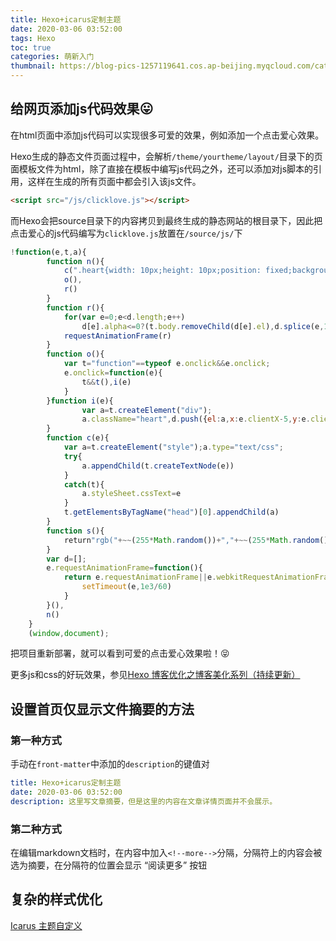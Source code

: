 ```yaml
---
title: Hexo+icarus定制主题
date: 2020-03-06 03:52:00
tags: Hexo
toc: true
categories: 萌新入门
thumbnail: https://blog-pics-1257119641.cos.ap-beijing.myqcloud.com/cat-4803841_1280.jpg
---
```




## 给网页添加js代码效果😛

在html页面中添加js代码可以实现很多可爱的效果，例如添加一个点击爱心效果。

Hexo生成的静态文件页面过程中，会解析`/theme/yourtheme/layout/`目录下的页面模板文件为html，除了直接在模板中编写js代码之外，还可以添加对js脚本的引用，这样在生成的所有页面中都会引入该js文件。

```html
<script src="/js/clicklove.js"></script>
```

<!--more-->

而Hexo会把source目录下的内容拷贝到最终生成的静态网站的根目录下，因此把点击爱心的js代码编写为`clicklove.js`放置在`/source/js/`下

```javascript
!function(e,t,a){
	    function n(){
	        c(".heart{width: 10px;height: 10px;position: fixed;background: #f00;transform: rotate(45deg);-webkit-transform: rotate(45deg);-moz-transform: rotate(45deg);}.heart:after,.heart:before{content: '';width: inherit;height: inherit;background: inherit;border-radius: 50%;-webkit-border-radius: 50%;-moz-border-radius: 50%;position: fixed;}.heart:after{top: -5px;}.heart:before{left: -5px;}"),
	        o(),
	        r()
	    }
	    function r(){
	        for(var e=0;e<d.length;e++)
	            d[e].alpha<=0?(t.body.removeChild(d[e].el),d.splice(e,1)):(d[e].y--,d[e].scale+=.004,d[e].alpha-=.013,d[e].el.style.cssText="left:"+d[e].x+"px;top:"+d[e].y+"px;opacity:"+d[e].alpha+";transform:scale("+d[e].scale+","+d[e].scale+") rotate(45deg);background:"+d[e].color+";z-index:99999");
	        requestAnimationFrame(r)
	    }
	    function o(){
	        var t="function"==typeof e.onclick&&e.onclick;
	        e.onclick=function(e){
	            t&&t(),i(e)
	        }
	    }function i(e){
	            var a=t.createElement("div");
	            a.className="heart",d.push({el:a,x:e.clientX-5,y:e.clientY-5,scale:1,alpha:1,color:s()}),t.body.appendChild(a)
	    }
	    function c(e){
	        var a=t.createElement("style");a.type="text/css";
	        try{
	            a.appendChild(t.createTextNode(e))
	        }
	        catch(t){
	            a.styleSheet.cssText=e
	        }
	        t.getElementsByTagName("head")[0].appendChild(a)
	    }
	    function s(){
	        return"rgb("+~~(255*Math.random())+","+~~(255*Math.random())+","+~~(255*Math.random())+")"
	    }
	    var d=[];
	    e.requestAnimationFrame=function(){
	        return e.requestAnimationFrame||e.webkitRequestAnimationFrame||e.mozRequestAnimationFrame||e.oRequestAnimationFrame||e.msRequestAnimationFrame||function(e){
	            setTimeout(e,1e3/60)
	        }
	    }(),
	    n()
	}
	(window,document);
```

把项目重新部署，就可以看到可爱的点击爱心效果啦！😝

更多js和css的好玩效果，参见[Hexo 博客优化之博客美化系列（持续更新）](https://blog.csdn.net/qq_36759224/article/details/85420403) 

## 设置首页仅显示文件摘要的方法

### 第一种方式

手动在`front-matter`中添加的`description`的键值对

```yaml
title: Hexo+icarus定制主题
date: 2020-03-06 03:52:00
description: 这里写文章摘要，但是这里的内容在文章详情页面并不会展示。
```
### 第二种方式

在编辑markdown文档时，在内容中加入`<!--more-->`分隔，分隔符上的内容会被选为摘要，在分隔符的位置会显示 “阅读更多” 按钮

## 复杂的样式优化

[Icarus 主题自定义](https://www.alphalxy.com/2019/03/customize-icarus/) 